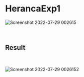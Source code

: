 # HerancaExp1

![Screenshot 2022-07-29 002615](https://user-images.githubusercontent.com/60265204/181676672-70ed6b7b-c1b7-49b0-a905-dba89f9f3814.png)

<br>

<div>
<h2>Result </h2>
</div>
<br>

![Screenshot 2022-07-29 0026152](https://user-images.githubusercontent.com/60265204/181676696-c2a367ca-bd2c-4ad6-960b-46e50f25ff97.png)

